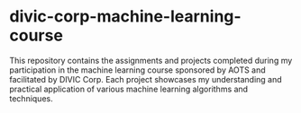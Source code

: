 # divic-corp-machine-learning-course
This repository contains the assignments and projects completed during my participation in the machine learning course sponsored by AOTS  and facilitated by DIVIC Corp. Each project showcases my understanding and practical application of various machine learning algorithms and techniques.
